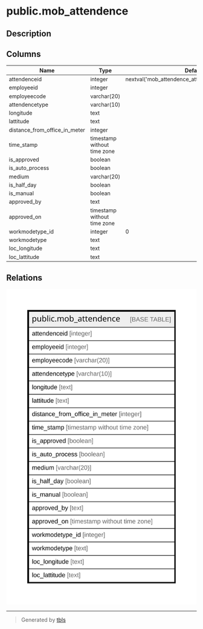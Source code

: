 # public.mob_attendence

## Description

## Columns

| Name | Type | Default | Nullable | Children | Parents | Comment |
| ---- | ---- | ------- | -------- | -------- | ------- | ------- |
| attendenceid | integer | nextval('mob_attendence_attendenceid_seq'::regclass) | false |  |  |  |
| employeeid | integer |  | true |  |  |  |
| employeecode | varchar(20) |  | true |  |  |  |
| attendencetype | varchar(10) |  | true |  |  |  |
| longitude | text |  | true |  |  |  |
| lattitude | text |  | true |  |  |  |
| distance_from_office_in_meter | integer |  | true |  |  |  |
| time_stamp | timestamp without time zone |  | true |  |  |  |
| is_approved | boolean |  | true |  |  |  |
| is_auto_process | boolean |  | true |  |  |  |
| medium | varchar(20) |  | true |  |  |  |
| is_half_day | boolean |  | true |  |  |  |
| is_manual | boolean |  | true |  |  |  |
| approved_by | text |  | true |  |  |  |
| approved_on | timestamp without time zone |  | true |  |  |  |
| workmodetype_id | integer | 0 | true |  |  |  |
| workmodetype | text |  | true |  |  |  |
| loc_longitude | text |  | true |  |  |  |
| loc_lattitude | text |  | true |  |  |  |

## Relations

![er](public.mob_attendence.svg)

---

> Generated by [tbls](https://github.com/k1LoW/tbls)

